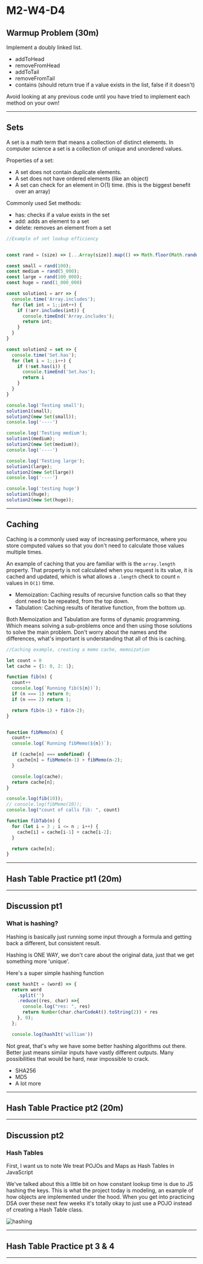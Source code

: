 # M2-W4-D4

## Warmup Problem (30m)

Implement a doubly linked list.

- addToHead
- removeFromHead
- addToTail
- removeFromTail
- contains (should return true if a value exists in the list, false if it doesn't)

Avoid looking at any previous code until you have tried to implement each method
on your own!

---

## Sets

A set is a math term that means a collection of distinct elements. In computer
science a set is a collection of unique and unordered values.

Properties of a set:

- A set does not contain duplicate elements.
- A set does not have ordered elements (like an object)
- A set can check for an element in O(1) time. (this is the biggest benefit over
  an array)

Commonly used Set methods:

- has: checks if a value exists in the set
- add: adds an element to a set
- delete: removes an element from a set

```js
//Example of set lookup efficiency


const rand = (size) => [...Array(size)].map(() => Math.floor(Math.random() * size));

const small = rand(100);
const medium = rand(5_000);
const large = rand(100_000);
const huge = rand(1_000_000)

const solution1 = arr => {
  console.time('Array.includes');
  for (let int = 1;;int++) {
    if (!arr.includes(int)) {
      console.timeEnd('Array.includes');
      return int;
    }
  }
}

const solution2 = set => {
  console.time('Set.has');
  for (let i = 1;;i++) {
    if (!set.has(i)) {
      console.timeEnd('Set.has');
      return i
    }
  }
}

console.log('Testing small');
solution1(small);
solution2(new Set(small));
console.log('----')

console.log('Testing medium');
solution1(medium);
solution2(new Set(medium));
console.log('----')

console.log('Testing large');
solution1(large);
solution2(new Set(large))
console.log('----')

console.log('testing huge')
solution1(huge);
solution2(new Set(huge));

```

---

## Caching

Caching is a commonly used way of increasing performance, where you store
computed values so that you don't need to calculate those values multiple times.

An example of caching that you are familiar with is the `array.length` property.
That property is not calculated when you request is its value, it is cached and
updated, which is what allows a `.length` check to count `n` values in `O(1)`
time.

- Memoization: Caching results of recursive function calls so that they dont need
to be repeated, from the top down.
- Tabulation: Caching results of iterative function, from the bottom up.

Both Memoization and Tabulation are forms of dynamic programming. Which means
solving a sub-problems once and then using those solutions to solve the main
problem. Don't worry about the names and the differences, what's important is
understanding that all of this is caching.

```js
//Caching example, creating a memo cache, memoization

let count = 0
let cache = {1: 0, 2: 1};

function fib(n) {
  count++
  console.log(`Running fib(${n})`);
  if (n === 1) return 0;
  if (n === 2) return 1;

  return fib(n-1) + fib(n-2);
}


function fibMemo(n) {
  count++
  console.log(`Running fibMemo(${n})`);

  if (cache[n] === undefined) {
    cache[n] = fibMemo(n-1) + fibMemo(n-2);
  }

  console.log(cache);
  return cache[n];
}

console.log(fib(10));
// console.log(fibMemo(10));
console.log("count of calls fib: ", count)

function fibTab(n) {
  for (let i = 3 ; i <= n ; i++) {
    cache[i] = cache[i-1] + cache[i-2];
  }

  return cache[n];
}
```

---

## Hash Table Practice pt1 (20m)

---

## Discussion pt1

### What is hashing?

Hashing is basically just running some input through a formula
and getting back a different, but consistent result.

Hashing is ONE WAY, we don't care about the original data, just
that we get something more 'unique'.

Here's a super simple hashing function

```js
const hashIt = (word) => {
  return word
    .split('')
    .reduce((res, char) =>{
      console.log("res: ", res)
      return Number(char.charCodeAt().toString(2)) + res
    }, 0);
  };

  console.log(hashIt('william'))
```

Not great, that's why we have some better hashing algorithms out there.
Better just means similar inputs have vastly different outputs. Many possibilities
that would be hard, near impossible to crack.

- SHA256
- MD5
- A lot more

---

## Hash Table Practice pt2 (20m)

---

## Discussion pt2

### Hash Tables

First, I want us to note We treat POJOs and Maps as Hash Tables in JavaScript

We've talked about this a little bit on how constant lookup time is due to
JS hashing the keys. This is what the project today is modeling, an example of
how objects are implemented under the hood. When you get into practicing DSA
over these next few weeks it's totally okay to just use a POJO instead of creating
a Hash Table class.

![hashing](./hashing.png)

---

## Hash Table Practice pt 3 & 4

---
